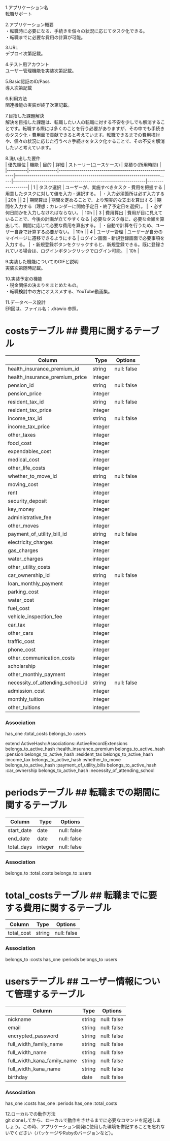 1.アプリケーション名  
  転職サポート

2.アプリケーション概要  
  ・転職時に必要になる、手続きを個々の状況に応じてタスク化できる。  
  ・転職までに必要な費用の計算が可能。

3.URL  
  デプロイ次第記載。

4.テスト用アカウント  
  ユーザー管理機能を実装次第記載。

5.Basic認証のID/Pass  
  導入次第記載

6.利用方法  
  関連機能の実装が終了次第記載。

7.目指した課題解決  
  解決を目指した課題は、転職したい人の転職に対する不安を少しでも解消することです。転職する際には多くのことを行う必要がありますが、その中でも手続きのタスク化・費用面で貢献できると考えています。転職できるまでの費用検討や、個々の状況に応じた行うべき手続きをタスク化することで、その不安を解消したいと考えています。

8.洗い出した要件  
| 優先順位 | 機能         | 目的                                                   | 詳細                                                                       | ストーリー(ユースケース)                                                              | 見積り(所用時間)  |
|----------|--------------|--------------------------------------------------------|----------------------------------------------------------------------------|-----------------------------------------------------------------|-------------------|
| 1        | タスク選択   | ユーザーが、実施すべきタスク・費用を把握する           | 用意したタスクに対して値を入力・選択する。                               | ・入力必須箇所は必ず入力する                                                               | 20h               |
| 2        | 期間算出     | 期間を定めることで、より現実的な支出を算出する         | 期間を入力する（理想：カレンダーに開始予定日・終了予定日を選択）。         | ・必ず何日間かを入力しなければならない。                                                             | 10h               |
| 3        | 費用算出     | 費用が目に見えていることで、今後の計画が立てやすくなる | 必要なタスク毎に、必要な金額を算出して、期間に応じて必要な費用を算出する。 | ・自動で計算を行うため、ユーザー自身で計算する必要がない。                                                             | 10h               |
| 4        | ユーザー管理 | ユーザーが自分のマイページに遷移できるようにする       | ログイン画面・新規登録画面で必要事項を入力する。                           | ・新規登録ボタンをクリックすると、新規登録できる。既に登録されている場合は、ログインボタンクリックでログイン可能。     | 10h               |

9.実装した機能についてのGIFと説明  
  実装次第随時記載。

10.実装予定の機能  
   ・税金関係の決まりをまとめたもの。  
   ・転職検討中の方にオススメする、YouTube動画集。

11.データベース設計  
   ER図は、ファイル名：.drawio 参照。

# costsテーブル ## 費用に関するテーブル

| Column                           | Type    | Options     |
|----------------------------------|---------|-------------|
| health_insurance_premium_id      | string  | null: false | # （税金）健康保険料の手続き
| health_insurance_premium_price   | integer |             | # （税金）健康保険料支払額
| pension_id                       | string  | null: false | # （税金）年金の手続き
| pension_price                    | integer |             | # （税金）年金支払額
| resident_tax_id                  | string  | null: false | # （税金）住民税の手続き
| resident_tax_price               | integer |             | # （税金）住民税支払額
| income_tax_id                    | string  | null: false | # （税金）所得税の手続き
| income_tax_price                 | integer |             | # （税金）所得税支払額
| other_taxes                      | integer |             | # （税金）その他
| food_cost                        | integer |             | # （生活費） 食費
| expendables_cost                 | integer |             | # （生活費）消耗品費
| medical_cost                     | integer |             | # （生活費）医療費
| other_life_costs                 | integer |             | # （生活費）その他
| whether_to_move_id               | string  | null: false | # （引越し）引越しの有無
| moving_cost                      | integer |             | # （引越し）引越し費用
| rent                             | integer |             | # （引越し）家賃
| security_deposit                 | integer |             | # （引越し）敷金
| key_money                        | integer |             | # （引越し）礼金
| administrative_fee               | integer |             | # （引越し）事務手数料
| other_moves                      | integer |             | # （引越し）その他
| payment_of_utility_bill_id      | string  | null: false | # （光熱費）光熱費の支払の有無
| electricity_charges              | integer |             | # （光熱費）電気代
| gas_charges                      | integer |             | # （光熱費）ガス代
| water_charges                    | integer |             | # （光熱費）水道代
| other_utility_costs              | integer |             | # （光熱費）その他
| car_ownership_id                 | string  | null: false | # （車）車の所有の有無
| loan_monthly_payment             | integer |             | # （車）ローン月払い
| parking_cost                     | integer |             | # （車）駐車場料金
| water_cost                       | integer |             | # （車）燃料代
| fuel_cost                        | integer |             | # （車）保険代
| vehicle_inspection_fee           | integer |             | # （車）車検代
| car_tax                          | integer |             | # （車）車税
| other_cars                       | integer |             | # （車）その他
| traffic_cost                     | integer |             | # （月額支払）交通費
| phone_cost                       | integer |             | # （月額支払）携帯料金
| other_communication_costs        | integer |             | # （月額支払）その他通信費
| scholarship                      | integer |             | # （月額支払）奨学金
| other_monthly_payment            | integer |             | # （月額支払）その他
| necessity_of_attending_school_id | string  | null: false | # （学費）通学の必要性
| admission_cost                   | integer |             | # （学費）入学費
| monthly_tuition                  | integer |             | # （学費）月学費
| other_tuitions                   | integer |             | # （学費）その他

### Association
has_one :total_costs
belongs_to :users

extend ActiveHash::Associations::ActiveRecordExtensions
belongs_to_active_hash :health_insurance_premium
belongs_to_active_hash :pension
belongs_to_active_hash :resident_tax
belongs_to_active_hash :income_tax
belongs_to_active_hash :whether_to_move
belongs_to_active_hash :payment_of_utility_bills
belongs_to_active_hash :car_ownership
belongs_to_active_hash :necessity_of_attending_school


# periodsテーブル ## 転職までの期間に関するテーブル

| Column     | Type       | Options                        |
|------------|------------|--------------------------------|
| start_date | date       | null: false                    | # 開始日
| end_date   | date       | null: false                    | # 終了日
| total_days | integer    | null: false                    | # 日数

### Association
belongs_to :total_costs
belongs_to :users


# total_costsテーブル ## 転職までに要する費用に関するテーブル

| Column     | Type       | Options                        |
|------------|------------|--------------------------------|
| total_cost | string     | null: false                    | # 転職までの総費用

### Association
belongs_to :costs
has_one :periods
belongs_to :users


# usersテーブル ## ユーザー情報について管理するテーブル

| Column                      | Type   | Options     |
|-----------------------------|--------|-------------|
| nickname                    | string | null: false | # ニックネーム
| email                       | string | null: false | # メールアドレス
| encrypted_password          | string | null: false | # パスワード
| full_width_family_name      | string | null: false | # 姓
| full_width_name             | string | null: false | # 名
| full_width_kana_family_name | string | null: false | # 姓（カタカナ）
| full_width_kana_name        | string | null: false | # 名（カタカナ）
| birthday                    | date   | null: false | # 生年月日

### Association
has_one :costs
has_one :periods
has_one :total_costs

12.ローカルでの動作方法  
   git cloneしてから、ローカルで動作をさせるまでに必要なコマンドを記述しましょう。この時、アプリケーション開発に使用した環境を併記することを忘れないでください（パッケージやRubyのバージョンなど）。
